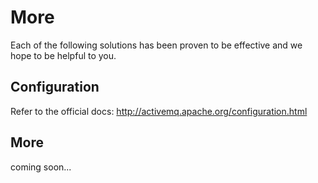 # More

Each of the following solutions has been proven to be effective and we hope to be helpful to you.

## Configuration 

Refer to the official docs: http://activemq.apache.org/configuration.html

## More

coming soon...